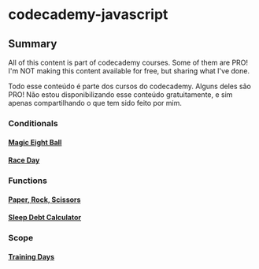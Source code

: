 # codecademy-javascript

## Summary 
All of this content is part of codecademy courses. Some of them are PRO! I'm NOT making this content available for free, but sharing what I've done.

Todo esse conteúdo é parte dos cursos do codecademy. Alguns deles são PRO! Não estou disponibilizando esse conteúdo gratuitamente, e sim apenas compartilhando o que tem sido feito por mim.

### Conditionals

#### [Magic Eight Ball](https://github.com/lauravitalc/codecademy-javascript/blob/main/conditionals-magic-eight-ball.js)

#### [Race Day](https://github.com/lauravitalc/codecademy-javascript/blob/main/conditionals-race-day.js)

### Functions

#### [Paper, Rock, Scissors](https://github.com/lauravitalc/codecademy-javascript/blob/main/functions-paper-rock-scissors.js)

#### [Sleep Debt Calculator](https://github.com/lauravitalc/codecademy-javascript/blob/main/functions-sleep-debt-calculator.js)

### Scope

#### [Training Days](https://github.com/lauravitalc/codecademy-javascript/blob/main/scope-training-days.js)